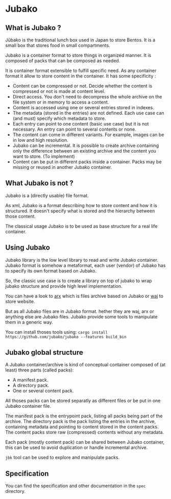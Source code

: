 # Jubako

## What is Jubako ?

Jūbako is the traditional lunch box used in Japan to store Bentos.
It is a small box that stores food in small compartments.

Jubako is a container format to store things in organized manner.
It is composed of packs that can be composed as needed.

It is container format extensible to fulfill specific need.
As any container format it allow to store content in the container.
It has some specificity :

- Content can be compressed or not. Decide whether the content is compressed or not is made
  at content level.
- Direct access. You don't need to decompress the whole archive on the file system or in
  memory to access a content.
- Content is accessed using one or several entries stored in indexes.
- The metadata (stored in the entries) are not defined. Each use case can (and must)
  specify which metadata to store.
- Each entry can point to one content (basic use case) but it is not necessary.
  An entry can point to several contents or none.
- The content can come in different variants. For example, images can be in low and high
  resolution.
- Jubako can be incremental. It is possible to create archive containing only the
  difference between an existing archive and the content you want to store. (To implement)
- Content can be put in different packs inside a container. Packs may be missing or
  reused in another Jubako container.


## What Jubako is not ?

Jubako is a (directly usable) file format.

As xml, Jubako is a format describing how to store content and how it is
structured. It doesn't specify what is stored and the hierarchy between those content.

The classical usage Jubako is to be used as base structure for a real life container.

## Using Jubako

Jubako library is the low level library to read and write Jubako container.
Jubako format is somehow a metaformat, each user (vendor) of Jubako has to
specify its own format based on Jubako.

So, the classic use case is to create a library on top of jubako to wrap jubako
structure and provide high level implementation.

You can have a look to [arx](https://github.com/jubako/arx) which is files
archive based on Jubako or [waj](https://github.com/jubako/waj) to store website.

But as all Jubako files are in Jubako format. hether they are waj, arx or anything else are Jubako files.
Jubako provide some tools to manipulate them in a generic way.

You can install thoses tools using:
`cargo install https://github.com/jubako/jubako --features build_bin`

## Jubako global structure

A Jubako container/archive is kind of conceptual container composed of (at least) three
parts (called packs):
- A manifest pack.
- A directory pack.
- One or several content pack.

All thoses packs can be stored separatly as different files or be put in one
Jubako container file.

The manifest pack is the entrypoint pack, listing all packs being part of the archive.
The directory pack is the pack listing the entries in the archive, containing metadata
and pointing to content stored in the content packs.
The content packs store raw (compressed) contents without any metadata.

Each pack (mostly content pack) can be shared between Jubako container, this
can be used to avoid duplication or handle incremental archive.

`jbk` tool can be used to explore and manipulate packs.



## Specification

You can find the specification and other documentation in the `spec` directory.

